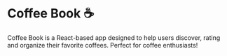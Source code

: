 # Coffee Book ☕️

Coffee Book is a React-based app designed to help users discover, rating and organize their favorite coffees. Perfect for coffee enthusiasts!
